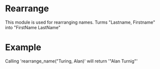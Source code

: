 Rearrange
=========

This module is used for rearranging names.
Turms "Lastname, Firstname" into "FirstName LastName"

# Example

Calling 'rearrange_name("Turing, Alan)' will return '"Alan Turnig"'